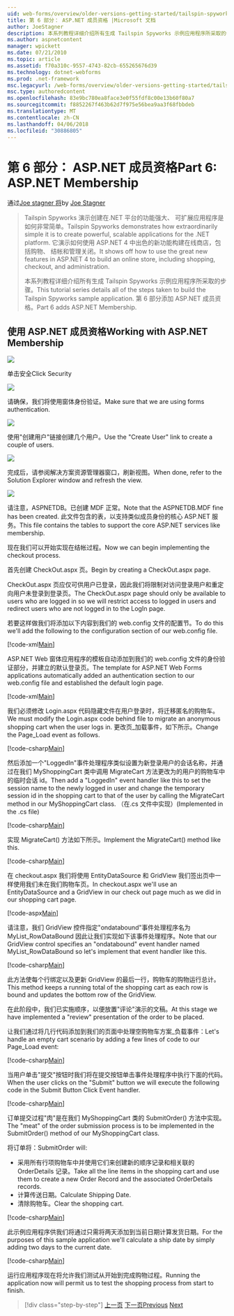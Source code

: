 ```yaml
---
uid: web-forms/overview/older-versions-getting-started/tailspin-spyworks/tailspin-spyworks-part-6
title: 第 6 部分： ASP.NET 成员资格 |Microsoft 文档
author: JoeStagner
description: 本系列教程详细介绍所有生成 Tailspin Spyworks 示例应用程序所采取的步骤。 第 6 部分添加 ASP.NET 成员资格。
ms.author: aspnetcontent
manager: wpickett
ms.date: 07/21/2010
ms.topic: article
ms.assetid: f70a310c-9557-4743-82cb-655265676d39
ms.technology: dotnet-webforms
ms.prod: .net-framework
msc.legacyurl: /web-forms/overview/older-versions-getting-started/tailspin-spyworks/tailspin-spyworks-part-6
msc.type: authoredcontent
ms.openlocfilehash: 83e9bc780ea8face3e0f55fdf8c00e13b60f80a7
ms.sourcegitcommit: f8852267f463b62d7f975e56bea9aa3f68fbbdeb
ms.translationtype: MT
ms.contentlocale: zh-CN
ms.lasthandoff: 04/06/2018
ms.locfileid: "30886805"
---
```

<a name="part-6-aspnet-membership"></a><span data-ttu-id="39bda-104">第 6 部分： ASP.NET 成员资格</span><span class="sxs-lookup"><span data-stu-id="39bda-104">Part 6: ASP.NET Membership</span></span>
====================
<span data-ttu-id="39bda-105">通过[Joe stagner 将](https://github.com/JoeStagner)</span><span class="sxs-lookup"><span data-stu-id="39bda-105">by [Joe Stagner](https://github.com/JoeStagner)</span></span>

> <span data-ttu-id="39bda-106">Tailspin Spyworks 演示创建在.NET 平台的功能强大、 可扩展应用程序是如何非常简单。</span><span class="sxs-lookup"><span data-stu-id="39bda-106">Tailspin Spyworks demonstrates how extraordinarily simple it is to create powerful, scalable applications for the .NET platform.</span></span> <span data-ttu-id="39bda-107">它演示如何使用 ASP.NET 4 中出色的新功能构建在线商店，包括购物、 结帐和管理关闭。</span><span class="sxs-lookup"><span data-stu-id="39bda-107">It shows off how to use the great new features in ASP.NET 4 to build an online store, including shopping, checkout, and administration.</span></span>
> 
> <span data-ttu-id="39bda-108">本系列教程详细介绍所有生成 Tailspin Spyworks 示例应用程序所采取的步骤。</span><span class="sxs-lookup"><span data-stu-id="39bda-108">This tutorial series details all of the steps taken to build the Tailspin Spyworks sample application.</span></span> <span data-ttu-id="39bda-109">第 6 部分添加 ASP.NET 成员资格。</span><span class="sxs-lookup"><span data-stu-id="39bda-109">Part 6 adds ASP.NET Membership.</span></span>


## <a id="_Toc260221672"></a>  <span data-ttu-id="39bda-110">使用 ASP.NET 成员资格</span><span class="sxs-lookup"><span data-stu-id="39bda-110">Working with ASP.NET Membership</span></span>

![](tailspin-spyworks-part-6/_static/image1.png)

<span data-ttu-id="39bda-111">单击安全</span><span class="sxs-lookup"><span data-stu-id="39bda-111">Click Security</span></span>

![](tailspin-spyworks-part-6/_static/image1.jpg)

<span data-ttu-id="39bda-112">请确保，我们将使用窗体身份验证。</span><span class="sxs-lookup"><span data-stu-id="39bda-112">Make sure that we are using forms authentication.</span></span>

![](tailspin-spyworks-part-6/_static/image2.jpg)

<span data-ttu-id="39bda-113">使用"创建用户"链接创建几个用户。</span><span class="sxs-lookup"><span data-stu-id="39bda-113">Use the "Create User" link to create a couple of users.</span></span>

![](tailspin-spyworks-part-6/_static/image3.jpg)

<span data-ttu-id="39bda-114">完成后，请参阅解决方案资源管理器窗口，刷新视图。</span><span class="sxs-lookup"><span data-stu-id="39bda-114">When done, refer to the Solution Explorer window and refresh the view.</span></span>

![](tailspin-spyworks-part-6/_static/image2.png)

<span data-ttu-id="39bda-115">请注意，ASPNETDB。已创建 MDF 正常。</span><span class="sxs-lookup"><span data-stu-id="39bda-115">Note that the ASPNETDB.MDF fine has been created.</span></span> <span data-ttu-id="39bda-116">此文件包含的表，以支持类似成员身份的核心 ASP.NET 服务。</span><span class="sxs-lookup"><span data-stu-id="39bda-116">This file contains the tables to support the core ASP.NET services like membership.</span></span>

<span data-ttu-id="39bda-117">现在我们可以开始实现在结帐过程。</span><span class="sxs-lookup"><span data-stu-id="39bda-117">Now we can begin implementing the checkout process.</span></span>

<span data-ttu-id="39bda-118">首先创建 CheckOut.aspx 页。</span><span class="sxs-lookup"><span data-stu-id="39bda-118">Begin by creating a CheckOut.aspx page.</span></span>

<span data-ttu-id="39bda-119">CheckOut.aspx 页应仅可供用户已登录，因此我们将限制对访问登录用户和重定向用户未登录到登录页。</span><span class="sxs-lookup"><span data-stu-id="39bda-119">The CheckOut.aspx page should only be available to users who are logged in so we will restrict access to logged in users and redirect users who are not logged in to the LogIn page.</span></span>

<span data-ttu-id="39bda-120">若要这样做我们将添加以下内容到我们的 web.config 文件的配置节。</span><span class="sxs-lookup"><span data-stu-id="39bda-120">To do this we'll add the following to the configuration section of our web.config file.</span></span>

[!code-xml[Main](tailspin-spyworks-part-6/samples/sample1.xml)]

<span data-ttu-id="39bda-121">ASP.NET Web 窗体应用程序的模板自动添加到我们的 web.config 文件的身份验证部分，并建立的默认登录页。</span><span class="sxs-lookup"><span data-stu-id="39bda-121">The template for ASP.NET Web Forms applications automatically added an authentication section to our web.config file and established the default login page.</span></span>

[!code-xml[Main](tailspin-spyworks-part-6/samples/sample2.xml)]

<span data-ttu-id="39bda-122">我们必须修改 Login.aspx 代码隐藏文件在用户登录时，将迁移匿名的购物车。</span><span class="sxs-lookup"><span data-stu-id="39bda-122">We must modify the Login.aspx code behind file to migrate an anonymous shopping cart when the user logs in.</span></span> <span data-ttu-id="39bda-123">更改页\_加载事件，如下所示。</span><span class="sxs-lookup"><span data-stu-id="39bda-123">Change the Page\_Load event as follows.</span></span>

[!code-csharp[Main](tailspin-spyworks-part-6/samples/sample3.cs)]

<span data-ttu-id="39bda-124">然后添加一个"LoggedIn"事件处理程序类似设置为新登录用户的会话名称，并通过在我们 MyShoppingCart 类中调用 MigrateCart 方法更改为的用户的购物车中的临时会话 id。</span><span class="sxs-lookup"><span data-stu-id="39bda-124">Then add a "LoggedIn" event handler like this to set the session name to the newly logged in user and change the temporary session id in the shopping cart to that of the user by calling the MigrateCart method in our MyShoppingCart class.</span></span> <span data-ttu-id="39bda-125">（在.cs 文件中实现）</span><span class="sxs-lookup"><span data-stu-id="39bda-125">(Implemented in the .cs file)</span></span>

[!code-csharp[Main](tailspin-spyworks-part-6/samples/sample4.cs)]

<span data-ttu-id="39bda-126">实现 MigrateCart() 方法如下所示。</span><span class="sxs-lookup"><span data-stu-id="39bda-126">Implement the MigrateCart() method like this.</span></span>

[!code-csharp[Main](tailspin-spyworks-part-6/samples/sample5.cs)]

<span data-ttu-id="39bda-127">在 checkout.aspx 我们将使用 EntityDataSource 和 GridView 我们签出页中一样使用我们未在我们购物车页。</span><span class="sxs-lookup"><span data-stu-id="39bda-127">In checkout.aspx we'll use an EntityDataSource and a GridView in our check out page much as we did in our shopping cart page.</span></span>

[!code-aspx[Main](tailspin-spyworks-part-6/samples/sample6.aspx)]

<span data-ttu-id="39bda-128">请注意，我们 GridView 控件指定"ondatabound"事件处理程序名为 MyList\_RowDataBound 因此让我们实现如下该事件处理程序。</span><span class="sxs-lookup"><span data-stu-id="39bda-128">Note that our GridView control specifies an "ondatabound" event handler named MyList\_RowDataBound so let's implement that event handler like this.</span></span>

[!code-csharp[Main](tailspin-spyworks-part-6/samples/sample7.cs)]

<span data-ttu-id="39bda-129">此方法使每个行绑定以及更新 GridView 的最后一行，购物车的购物运行总计。</span><span class="sxs-lookup"><span data-stu-id="39bda-129">This method keeps a running total of the shopping cart as each row is bound and updates the bottom row of the GridView.</span></span>

<span data-ttu-id="39bda-130">在此阶段中，我们已实施顺序，以便放置"评论"演示的文稿。</span><span class="sxs-lookup"><span data-stu-id="39bda-130">At this stage we have implemented a "review" presentation of the order to be placed.</span></span>

<span data-ttu-id="39bda-131">让我们通过将几行代码添加到我们的页面中处理空购物车方案\_负载事件：</span><span class="sxs-lookup"><span data-stu-id="39bda-131">Let's handle an empty cart scenario by adding a few lines of code to our Page\_Load event:</span></span>

[!code-csharp[Main](tailspin-spyworks-part-6/samples/sample8.cs)]

<span data-ttu-id="39bda-132">当用户单击"提交"按钮时我们将在提交按钮单击事件处理程序中执行下面的代码。</span><span class="sxs-lookup"><span data-stu-id="39bda-132">When the user clicks on the "Submit" button we will execute the following code in the Submit Button Click Event handler.</span></span>

[!code-csharp[Main](tailspin-spyworks-part-6/samples/sample9.cs)]

<span data-ttu-id="39bda-133">订单提交过程"肉"是在我们 MyShoppingCart 类的 SubmitOrder() 方法中实现。</span><span class="sxs-lookup"><span data-stu-id="39bda-133">The "meat" of the order submission process is to be implemented in the SubmitOrder() method of our MyShoppingCart class.</span></span>

<span data-ttu-id="39bda-134">将订单将：</span><span class="sxs-lookup"><span data-stu-id="39bda-134">SubmitOrder will:</span></span>

- <span data-ttu-id="39bda-135">采用所有行项购物车中并使用它们来创建新的顺序记录和相关联的 OrderDetails 记录。</span><span class="sxs-lookup"><span data-stu-id="39bda-135">Take all the line items in the shopping cart and use them to create a new Order Record and the associated OrderDetails records.</span></span>
- <span data-ttu-id="39bda-136">计算传送日期。</span><span class="sxs-lookup"><span data-stu-id="39bda-136">Calculate Shipping Date.</span></span>
- <span data-ttu-id="39bda-137">清除购物车。</span><span class="sxs-lookup"><span data-stu-id="39bda-137">Clear the shopping cart.</span></span>


[!code-csharp[Main](tailspin-spyworks-part-6/samples/sample10.cs)]

<span data-ttu-id="39bda-138">此示例应用程序供我们将通过只需将两天添加到当前日期计算发货日期。</span><span class="sxs-lookup"><span data-stu-id="39bda-138">For the purposes of this sample application we'll calculate a ship date by simply adding two days to the current date.</span></span>

[!code-csharp[Main](tailspin-spyworks-part-6/samples/sample11.cs)]

<span data-ttu-id="39bda-139">运行应用程序现在将允许我们测试从开始到完成购物过程。</span><span class="sxs-lookup"><span data-stu-id="39bda-139">Running the application now will permit us to test the shopping process from start to finish.</span></span>

> [!div class="step-by-step"]
> <span data-ttu-id="39bda-140">[上一页](tailspin-spyworks-part-5.md)
> [下一页](tailspin-spyworks-part-7.md)</span><span class="sxs-lookup"><span data-stu-id="39bda-140">[Previous](tailspin-spyworks-part-5.md)
[Next](tailspin-spyworks-part-7.md)</span></span>
